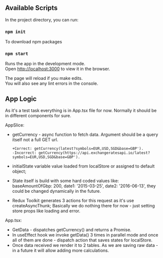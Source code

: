 
## Available Scripts

In the project directory, you can run:
### `npm init`
To download npm packages
### `npm start`

Runs the app in the development mode.<br />
Open [http://localhost:3000](http://localhost:3000) to view it in the browser.

The page will reload if you make edits.<br />
You will also see any lint errors in the console.

## App Logic

As it's a test task everything is in App.tsx file for now. Normally it should be in different components for sure. 

AppSlice:
- getCurrency - async function to fetch data. Argument should be a query itself not a full GET url.

      +Correct: getCurrency(latest?symbols=EUR,USD,SGD&base=GBP').
      -Incorrect: getCurrency(https://api.exchangeratesapi.io/latest?symbols=EUR,USD,SGD&base=GBP').

- initialState variable value loaded from localStore or assigned to default object;
- State itself is build with some hard coded values like:
        baseAmountOfGbp: 200,
        date1: '2015-03-25',
        date2: '2016-06-13',
   they could be changed dynamically in the future.
- Redux Toolkit generates 3 actions for this request as it's use createAsyncThunk;
   Basically we do nothing there for now - just setting store props like loading and error.

   
App.tsx:
- GetData - dispatches getCurrency() and returns a Promise.
- In useEffect hook we invoke getData() 3 times in parallel mode and once all of them are done - dispatch action that saves states for localStore.
- Once data received we render it to 2 tables. As we are saving raw data - in a future it will allow adding more calculations.  

